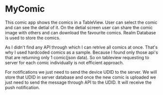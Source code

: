 # MyComic

This comic app shows the comics in a TableView. User can select the comic and can see the detial of it.
On the detial screen user can share the comic image with others and can download the favourite comics.
Realm Database is used to store the comics.

As I didn't find any API through which I can retrive all comics at once. That's why I used hardcoded comics as a sample.
Because I found only those api's that are returning only 1 comic(json data). So on tableview requesting to server for each comic 
individually is not efficient approach.

For notifications we just need to send the device UDID to the server. We will store that UDID in server database and once the 
new comic is uploaded we just need to send the message through API to the UDID. It will receive the push notification.

